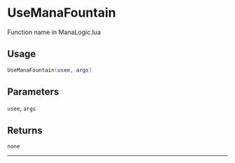 # UseManaFountain
Function name in ManaLogic.lua
## Usage
```lua
UseManaFountain(usee, args)
```
## Parameters
`usee`, `args`
## Returns
`none`

---